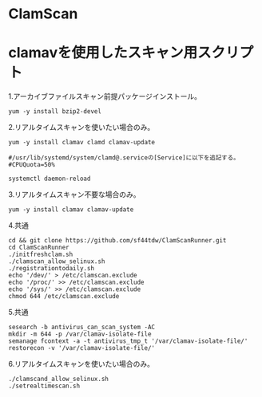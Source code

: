 # ClamScan
# clamavを使用したスキャン用スクリプト

1.アーカイブファイルスキャン前提パッケージインストール。
```
yum -y install bzip2-devel
```

2.リアルタイムスキャンを使いたい場合のみ。
```
yum -y install clamav clamd clamav-update

#/usr/lib/systemd/system/clamd@.serviceの[Service]に以下を追記する。
#CPUQuota=50%

systemctl daemon-reload
```

3.リアルタイムスキャン不要な場合のみ。
```
yum -y install clamav clamav-update
```

4.共通
```
cd && git clone https://github.com/sf44tdw/ClamScanRunner.git
cd ClamScanRunner
./initfreshclam.sh
./clamscan_allow_selinux.sh
./registrationtodaily.sh
echo '/dev/' > /etc/clamscan.exclude
echo '/proc/' >> /etc/clamscan.exclude
echo '/sys/' >> /etc/clamscan.exclude
chmod 644 /etc/clamscan.exclude
```

5.共通
```
sesearch -b antivirus_can_scan_system -AC
mkdir -m 644 -p /var/clamav-isolate-file 
semanage fcontext -a -t antivirus_tmp_t '/var/clamav-isolate-file/'
restorecon -v '/var/clamav-isolate-file/'
```

6.リアルタイムスキャンを使いたい場合のみ。
```
./clamscand_allow_selinux.sh
./setrealtimescan.sh
```
